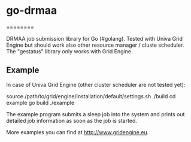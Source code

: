 # go-drmaa #
========

DRMAA job submission library for Go (#golang). Tested with Univa Grid Engine but 
should work also other resource manager / cluste scheduler. The "gestatus" library
only works with Grid Engine.

## Example ##

In case of Univa Grid Engine (other cluster scheduler are not tested yet):
   
   source /path/to/grid/engine/installation/default/settings.sh
   ./build
   cd example
   go build
   ./example
   
The example program submits a sleep job into the system and prints out detailed
job information as soon as the job is started.

More examples you can find at http://www.gridengine.eu.

